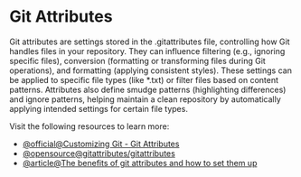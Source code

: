 # Git Attributes

Git attributes are settings stored in the .gitattributes file, controlling how Git handles files in your repository. They can influence filtering (e.g., ignoring specific files), conversion (formatting or transforming files during Git operations), and formatting (applying consistent styles). These settings can be applied to specific file types (like *.txt) or filter files based on content patterns. Attributes also define smudge patterns (highlighting differences) and ignore patterns, helping maintain a clean repository by automatically applying intended settings for certain file types.

Visit the following resources to learn more:

- [@official@Customizing Git - Git Attributes](https://git-scm.com/book/en/v2/Customizing-Git-Git-Attributes)
- [@opensource@gitattributes/gitattributes](https://github.com/gitattributes/gitattributes)
- [@article@The benefits of git attributes and how to set them up](https://medium.com/@cloudwala/the-benefits-of-git-attributes-and-how-to-set-them-up-87f90251b8e0)